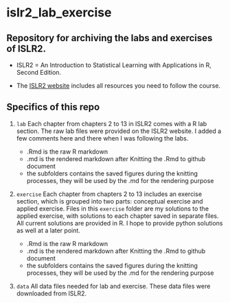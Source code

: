 # islr2_lab_exercise

## Repository for archiving the labs and exercises of ISLR2.

- ISLR2 = An Introduction to Statistical Learning with Applications in R, Second Edition. 

- The [ISLR2 website](https://www.statlearning.com/) includes all resources you need to follow the course.

## Specifics of this repo

1. `lab` 
Each chapter from chapters 2 to 13 in ISLR2 comes with a R lab section. The raw lab files were provided on the ISLR2 website. I added a few comments here and there when I was following the labs. 

    - .Rmd is the raw R markdown 
    - .md is the rendered markdown after Knitting the .Rmd to github document
    - the subfolders contains the saved figures during the knitting processes, they will be used by the .md for the rendering purpose

2. `exercise` 
Each chapter from chapters 2 to 13 includes an exercise section, which is grouped into two parts: conceptual exercise and applied exercise. Files in this `exercise` folder are my solutions to the applied exercise, with solutions to each chapter saved in separate files. All current solutions are provided in R. I hope to provide python solutions as well at a later point. 

    - .Rmd is the raw R markdown 
    - .md is the rendered markdown after Knitting the .Rmd to github document
    - the subfolders contains the saved figures during the knitting processes, they will be used by the .md for the rendering purpose

3. `data` 
All data files needed for lab and exercise. These data files were downloaded from ISLR2. 
